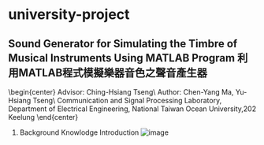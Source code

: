 # university-project

## Sound Generator for Simulating the Timbre of Musical Instruments Using MATLAB Program 利用MATLAB程式模擬樂器音色之聲音產生器
\begin{center}
  Advisor: Ching-Hsiang Tseng\\
  Author: Chen-Yang Ma, Yu-Hsiang Tseng\\
  Communication and Signal Processing Laboratory, Department of Electrical Engineering, National Taiwan Ocean University,202 Keelung
\end{center}

1. Background Knowlodge Introduction
![image](https://github.com/Enohpgogo/university-project/blob/main/IMG/image003.jpg)
